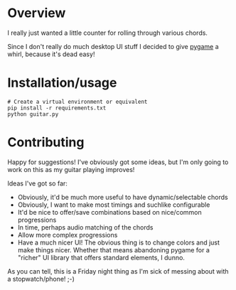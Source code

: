 # Overview

I really just wanted a little counter for rolling through various chords.

Since I don't really do much desktop UI stuff I decided to give [pygame][1] a whirl, because it's dead easy!

# Installation/usage

```
# Create a virtual environment or equivalent
pip install -r requirements.txt
python guitar.py
```

# Contributing

Happy for suggestions! I've obviously got some ideas, but I'm only going to work on this as my guitar playing improves!

Ideas I've got so far:

* Obviously, it'd be much more useful to have dynamic/selectable chords
* Obviously, I want to make most timings and suchlike configurable
* It'd be nice to offer/save combinations based on nice/common progressions
* In time, perhaps audio matching of the chords
* Allow more complex progressions
* Have a much nicer UI! The obvious thing is to change colors and just make things nicer. Whether that means abandoning pygame for a "richer" UI library that offers standard elements, I dunno.

As you can tell, this is a Friday night thing as I'm sick of messing about with a stopwatch/phone! ;-)

[1]: https://www.pygame.org/
